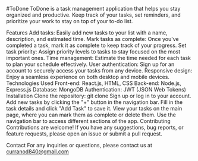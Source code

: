 #ToDone
ToDone is a task management application that helps you stay organized and productive. Keep track of your tasks, set reminders, and prioritize your work to stay on top of your to-do list.

Features
Add tasks: Easily add new tasks to your list with a name, description, and estimated time.
Mark tasks as complete: Once you've completed a task, mark it as complete to keep track of your progress.
Set task priority: Assign priority levels to tasks to stay focused on the most important ones.
Time management: Estimate the time needed for each task to plan your schedule effectively.
User authentication: Sign up for an account to securely access your tasks from any device.
Responsive design: Enjoy a seamless experience on both desktop and mobile devices.
Technologies Used
Front-end: React.js, HTML, CSS
Back-end: Node.js, Express.js
Database: MongoDB
Authentication: JWT (JSON Web Tokens)
Installation
Clone the repository: git clone [<repository-url>](https://github.com/curranod/ToDone)
Sign up or log in to your account.
Add new tasks by clicking the "+" button in the navigation bar.
Fill in the task details and click "Add Task" to save it.
View your tasks on the main page, where you can mark them as complete or delete them.
Use the navigation bar to access different sections of the app.
Contributing
Contributions are welcome! If you have any suggestions, bug reports, or feature requests, please open an issue or submit a pull request.

Contact
For any inquiries or questions, please contact us at curranod840@gmail.com
